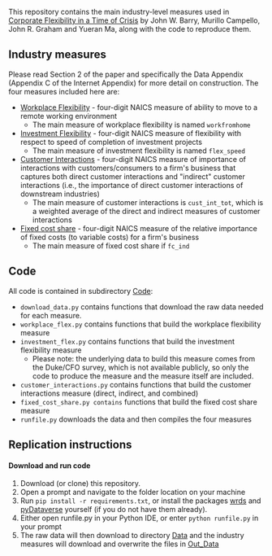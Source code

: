 This repository contains the main industry-level measures used in [Corporate Flexibility in a Time of Crisis](https://papers.ssrn.com/sol3/papers.cfm?abstract_id=3778789) by John W. Barry, Murillo Campello, John R. Graham and Yueran Ma, along with the code to reproduce them.
## Industry measures
Please read Section 2 of the paper and specifically the Data Appendix (Appendix C of the Internet Appendix) for more detail on construction. The four measures included here are:
- [Workplace Flexibility](./Out_Data/workplace_flex.csv) - four-digit NAICS measure of ability to move to a remote working environment
  - The main measure of workplace flexibility is named ```workfromhome```
- [Investment Flexibility](./Out_Data/investment_flex.csv) - four-digit NAICS measure of flexibility with respect to speed of completion of investment projects
  - The main measure of investment flexibility is named ```flex_speed```
- [Customer Interactions](./Out_Data/cust_int.csv) - four-digit NAICS measure of importance of interactions with customers/consumers to a firm's business that captures both direct customer interactions and "indirect" customer interactions (i.e., the importance of direct customer interactions of downstream industries)
  - The main measure of customer interactions is ```cust_int_tot```, which is a weighted average of the direct and indirect measures of customer interactions
- [Fixed cost share](./Out_Data/fixed_cost_share.csv) - four-digit NAICS measure of the relative importance of fixed costs (to variable costs) for a firm's business
  - The main measure of fixed cost share if ```fc_ind```

## Code
All code is contained in subdirectory [Code](./Code/):
- ```download_data.py``` contains functions that download the raw data needed for each measure. 
- ```workplace_flex.py``` contains functions that build the workplace flexibility measure
- ```investment_flex.py``` contains functions that build the investment flexibility measure
  - Please note: the underlying data to build this measure comes from the Duke/CFO survey, which is not available publicly, so only the code to produce the measure and the measure itself are included. 
- ```customer_interactions.py``` contains functions that build the customer interactions measure (direct, indirect, and combined)
- ```fixed_cost_share.py contains``` functions that build the fixed cost share measure
- ```runfile.py``` downloads the data and then compiles the four measures
## Replication instructions
#### Download and run code
1. Download (or clone) this repository.
2. Open a prompt and navigate to the folder location on your machine
3. Run ```pip install -r requirements.txt```, or install the packages [wrds](https://wrds-www.wharton.upenn.edu/documents/1443/wrds_connection.html) and [pyDataverse](https://pydataverse.readthedocs.io/en/latest/) yourself (if you do not have them already).
5. Either open runfile.py in your Python IDE, or enter ```python runfile.py``` in your prompt
6. The raw data will then download to directory [Data](./Data/) and the industry measures will download and overwrite the files in [Out_Data](./Out_Data/)


